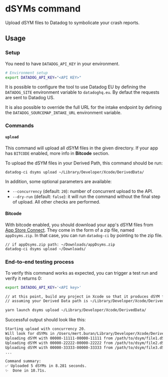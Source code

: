 # dSYMs command

Upload dSYM files to Datadog to symbolicate your crash reports.

## Usage

### Setup

You need to have `DATADOG_API_KEY` in your environment.

```bash
# Environment setup
export DATADOG_API_KEY="<API KEY>"
```

It is possible to configure the tool to use Datadog EU by defining the `DATADOG_SITE` environment variable to `datadoghq.eu`. By defaut the requests are sent to Datadog US.

It is also possible to override the full URL for the intake endpoint by defining the `DATADOG_SOURCEMAP_INTAKE_URL` environment variable.



### Commands

#### `upload`

This command will upload all dSYM files in the given directory.
If your app has `BITCODE` enabled, more info in **Bitcode** section.

To upload the dSYM files in your Derived Path, this command should be run:

```bash
datadog-ci dsyms upload ~/Library/Developer/Xcode/DerivedData/
```

In addition, some optional parameters are available:

* `--concurrency` (default: `20`): number of concurrent upload to the API.
* `--dry-run` (default: `false`): it will run the command without the final step of upload. All other checks are performed.

#### Bitcode

With bitcode enabled, you should download your app's dSYM files from [App Store Connect](https://appstoreconnect.apple.com/).
They come in the form of a zip file, named `appDsyms.zip`. In that case, you can run `datadog-ci` by pointing to the zip file.

```bash
// if appDsyms.zip path: ~/Downloads/appDsyms.zip
datadog-ci dsyms upload ~/Downloads/
```
### End-to-end testing process

To verify this command works as expected, you can trigger a test run and verify it returns 0:

```bash
export DATADOG_API_KEY='<API key>'

// at this point, build any project in Xcode so that it produces dSYM files in Derived Data path
// assuming your Derived Data path is ~/Library/Developer/Xcode/DerivedData/

yarn launch dsyms upload ~/Library/Developer/Xcode/DerivedData/
```

Successful output should look like this:

```bash
Starting upload with concurrency 20. 
Will look for dSYMs in /Users/mert.buran/Library/Developer/Xcode/DerivedData
Uploading dSYM with 00000-11111-00000-11111 from /path/to/dsym/file1.dSYM
Uploading dSYM with 00000-22222-00000-22222 from /path/to/dsym/file2.dSYM
Uploading dSYM with 00000-33333-00000-33333 from /path/to/dsym/file3.dSYM
...

Command summary:
✅ Uploaded 5 dSYMs in 8.281 seconds.
✨  Done in 10.71s.
```
